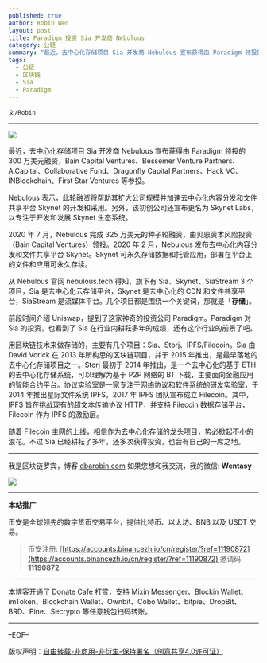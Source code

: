 ```yaml
---
published: true
author: Robin Wen
layout: post
title: Paradigm 投资 Sia 开发商 Nebulous
category: 公链
summary: "最近，去中心化存储项目 Sia 开发商 Nebulous 宣布获得由 Paradigm 领投的 300 万美元融资，Bain Capital Ventures、Bessemer Venture Partners、A.Capital、Collaborative Fund、Dragonfly Capital Partners、Hack VC、INBlockchain、First Star Ventures 等参投。随着 Filecoin 主网的上线，相信作为去中心化存粗的龙头项目，势必掀起不小的浪花。不过 Sia 已经耕耘了多年，还多次获得投资，也会有自己的一席之地。"
tags:
  - 公链
  - 区块链
  - Sia
  - Paradigm
---
```


`文/Robin`

***

![](https://cdn.dbarobin.com/y8xdgkv.png)

最近，去中心化存储项目 Sia 开发商 Nebulous 宣布获得由 Paradigm 领投的 300 万美元融资，Bain Capital Ventures、Bessemer Venture Partners、A.Capital、Collaborative Fund、Dragonfly Capital Partners、Hack VC、INBlockchain、First Star Ventures 等参投。

Nebulous 表示，此轮融资将帮助其扩大公司规模并加速去中心化内容分发和文件共享平台 Skynet 的开发和采用。另外，该初创公司还宣布更名为 Skynet Labs，以专注于开发和发展 Skynet 生态系统。

2020 年 7 月，Nebulous 完成 325 万美元的种子轮融资，由贝恩资本风险投资（Bain Capital Ventures）领投。2020 年 2 月，Nebulous 发布去中心化内容分发和文件共享平台 Skynet。Skynet 可永久存储数据和托管应用，部署在平台上的文件和应用可永久存续。

从 Nebulous 官网 nebulous.tech 得知，旗下有 Sia、Skynet、SiaStream 3 个项目，Sia 是去中心化云存储平台，Skynet 是去中心化的 CDN 和文件共享平台，SiaStream 是流媒体平台。几个项目都是围绕一个关键词，那就是「**存储**」。

前段时间介绍 Uniswap，提到了这家神奇的投资公司 Paradigm。Paradigm 对 Sia 的投资，也看到了 Sia 在行业内耕耘多年的成绩，还有这个行业的前景了吧。

用区块链技术来做存储的，主要有几个项目：Sia、Storj、IPFS/Filecoin。Sia 由 David Vorick 在 2013 年所构思的区块链项目，并于 2015 年推出，是最早落地的去中心化存储项目之一。Storj 最初于 2014 年推出，是一个去中心化的基于 ETH 的去中心化存储系统，可以理解为基于 P2P 网络的 BT 下载，主要面向金融应用的智能合约平台。协议实验室是一家专注于网络协议和软件系统的研发实验室，于 2014 年推出星际文件系统 IPFS，2017 年 IPFS 团队宣布成立 Filecoin。其中，IPFS 旨在挑战现有的超文本传输协议 HTTP，并支持 Filecoin 数据存储平台，Filecoin 作为 IPFS 的激励层。

随着 Filecoin 主网的上线，相信作为去中心化存储的龙头项目，势必掀起不小的浪花。不过 Sia 已经耕耘了多年，还多次获得投资，也会有自己的一席之地。

***

我是区块链罗宾，博客 [dbarobin.com](https://dbarobin.com/)
如果您想和我交流，我的微信: **Wentasy**

![](https://cdn.dbarobin.com/v4yywe2.png)

***

**本站推广**

币安是全球领先的数字货币交易平台，提供比特币、以太坊、BNB 以及 USDT 交易。

> 币安注册: [https://accounts.binancezh.io/cn/register/?ref=11190872](https://accounts.binancezh.io/cn/register/?ref=11190872)
> 邀请码: **11190872**

***

本博客开通了 Donate Cafe 打赏，支持 Mixin Messenger、Blockin Wallet、imToken、Blockchain Wallet、Ownbit、Cobo Wallet、bitpie、DropBit、BRD、Pine、Secrypto 等任意钱包扫码转账。

<center>
    <div class="--donate-button"
         data-button-id="f8b9df0d-af9a-460d-8258-d3f435445075"
    ></div>
</center>

***

–EOF–

版权声明：[自由转载-非商用-非衍生-保持署名（创意共享4.0许可证）](http://creativecommons.org/licenses/by-nc-nd/4.0/deed.zh)